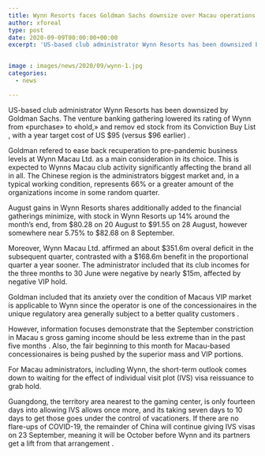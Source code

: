```yaml
---
title: Wynn Resorts faces Goldman Sachs downsize over Macau operations
author: xforeal 
type: post
date: 2020-09-09T00:00:00+00:00
excerpt: 'US-based club administrator Wynn Resorts has been downsized byGoldman Sachs '


image : images/news/2020/09/wynn-1.jpg
categories:
  - news

---
```

<span data-contrast="auto">US-based club administrator Wynn Resorts has been downsized by </span><span data-contrast="auto">Goldman Sachs. The venture banking gathering </span><span data-contrast="auto">lowered its rating of Wynn from &#171;purchase&#187; to &#171;hold,&#187; and </span><span data-contrast="auto">remov </span><span data-contrast="auto">ed </span><span data-contrast="auto">stock from its Conviction Buy List </span><span data-contrast="auto">, </span><span data-contrast="auto">with a year target cost of </span><span data-contrast="auto">US </span><span data-contrast="auto">$95 (versus $96 earlier) </span><span data-contrast="auto">. </span><span data-ccp-props='{"335551550":6,"335551620":6,"335559739":300}' />

<span data-contrast="auto">Goldman refered to ease back recuperation to </span><span data-contrast="auto">pre-pandemic business levels at </span><span data-contrast="auto">Wynn Macau Ltd. as a main consideration in its choice. This is expected to Wynns Macau club activity significantly affecting the brand all in all. </span><span data-contrast="auto">The Chinese region is the administrators biggest market and, in a typical working condition, represents 66% or a greater amount of the organizations income in some random quarter. </span><span data-ccp-props='{"335551550":6,"335551620":6,"335559739":300}' />

<span data-contrast="auto">August gains in Wynn Resorts shares additionally added to the financial gatherings minimize, with stock in Wynn Resorts up 14&percnt; around the month&#8217;s end, from $80.28 on 20 August to $91.55 on 28 August, however somewhere near 5.75&percnt; to $82.68 </span><span data-contrast="auto">on </span><span data-contrast="auto">8 September. </span><span data-ccp-props='{"335551550":6,"335551620":6,"335559739":300}' />

<span data-contrast="auto">Moreover, </span><span data-contrast="auto">Wynn Macau Ltd. affirmed an about $351.6m overal deficit in the subsequent quarter, contrasted with a $168.6m benefit in the proportional quarter a year sooner. The administrator included that its club incomes for the three months to 30 June were negative by nearly $15m, affected by negative VIP hold. </span><span data-ccp-props='{"335551550":6,"335551620":6,"335559739":300}' />

<span data-contrast="auto">Goldman included that its anxiety over the condition of </span><span data-contrast="auto">Macaus VIP market </span><span data-contrast="auto">is applicable to Wynn since the </span><span data-contrast="auto">operator is one of the concessionaires in the unique regulatory area generally subject to a better quality customers </span><span data-contrast="auto">. </span><span data-ccp-props='{"335551550":6,"335551620":6,"335559739":300}' />

<span data-contrast="auto">However, information focuses demonstrate that the </span><span data-contrast="auto">September constriction in Macau </span><span data-contrast="auto">s </span><span data-contrast="auto">gross gaming income </span><span data-contrast="auto">should be less extreme </span><span data-contrast="auto">than </span><span data-contrast="auto">in </span><span data-contrast="auto">the past five months </span><span data-contrast="auto">. Also, the </span><span data-contrast="auto">fair beginning to this month for </span><span data-contrast="auto">Macau-based </span><span data-contrast="auto">concessionaires is being pushed by the superior mass and VIP portions. </span><span data-ccp-props='{"335551550":6,"335551620":6}' />

<span data-contrast="auto">For Macau administrators, including Wynn, the </span><span data-contrast="auto">short-term </span><span data-contrast="auto">outlook comes down </span><span data-contrast="auto">to </span><span data-contrast="auto">waiting for the effect of individual visit plot (IVS) visa reissuance to grab hold. </span><span data-ccp-props='{"335551550":6,"335551620":6}' />

<span data-contrast="auto">Guangdong, the territory area nearest to the gaming center, is only fourteen days into allowing IVS allows once more, and its taking seven days to 10 days to get those goes under the control of vacationers. </span><span data-contrast="auto">If there are no flare-ups of COVID-19, the remainder of China will continue giving IVS visas on 23 September, </span><span data-contrast="auto">meaning it will be October before Wynn and its partners get a lift from that arrangement </span><span data-contrast="auto">. </span><span data-ccp-props='{"335551550":6,"335551620":6}' />

<span data-ccp-props='{"335551550":6,"335551620":6}' />